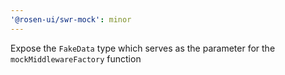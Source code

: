 ```yaml
---
'@rosen-ui/swr-mock': minor
---
```


Expose the `FakeData` type which serves as the parameter for the `mockMiddlewareFactory` function
